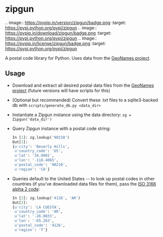 zipgun
======

.. image:: https://pypip.in/version/zipgun/badge.png
    :target: https://pypi.python.org/pypi/zipgun
.. image:: https://pypip.in/download/zipgun/badge.png
    :target: https://pypi.python.org/pypi/zipgun
.. image:: https://pypip.in/license/zipgun/badge.png
    :target: https://pypi.python.org/pypi/zipgun


A postal code library for Python. Uses data from the [GeoNames project](http://www.geonames.org/).


Usage
-----

* Download and extract all desired postal data files from the [GeoNames project](http://download.geonames.org/export/zip/) (future versions will have scripts for this)
* (Optional but recommended) Convert these .txt files to a sqlite3-backed db with `scripts/generate_db.py <data_dir>`
* Instantiate a Zipgun instance using the data directory: `zg = Zipgun('data_dir')`
* Query Zipgun instance with a postal code string:
    ```python
    In [1]: zg.lookup('90210')
    Out[1]:
    {u'city': 'Beverly Hills',
     u'country_code': 'US',
     u'lat': '34.0901',
     u'lon': '-118.4065',
     u'postal_code': '90210',
     u'region': 'CA'}
    ```

* Queries default to the United States -- to look up postal codes in other countries (if you've downloaded data files for them), pass the [ISO 3166 alpha 2 code](https://en.wikipedia.org/wiki/ISO_3166-1_alpha-2):
    ```python
    In [2]: zg.lookup('4126', 'AR')
    Out[2]:
    {u'city': 'LA CUESTA',
     u'country_code': 'AR',
     u'lat': '-26.0833',
     u'lon': '-65.263',
     u'postal_code': '4126',
     u'region': 'T'}
    ```

